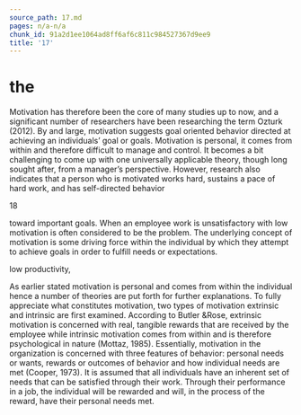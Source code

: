 ```yaml
---
source_path: 17.md
pages: n/a-n/a
chunk_id: 91a2d1ee1064ad8ff6af6c811c984527367d9ee9
title: '17'
---
```

# the

Motivation has therefore been the core of many studies up to now, and a significant number of researchers have been researching the term Ozturk (2012). By and large, motivation suggests goal oriented behavior directed at achieving an individuals’ goal or goals. Motivation is personal, it comes from within and therefore difficult to manage and control. It becomes a bit challenging to come up with one universally applicable theory, though long sought after, from a manager’s perspective. However, research also indicates that a person who is motivated works hard, sustains a pace of hard work, and has self-directed behavior

18

toward important goals. When an employee work is unsatisfactory with low motivation is often considered to be the problem. The underlying concept of motivation is some driving force within the individual by which they attempt to achieve goals in order to fulfill needs or expectations.

low productivity,

As earlier stated motivation is personal and comes from within the individual hence a number of theories are put forth for further explanations. To fully appreciate what constitutes motivation, two types of motivation extrinsic and intrinsic are first examined. According to Butler &Rose, extrinsic motivation is concerned with real, tangible rewards that are received by the employee while intrinsic motivation comes from within and is therefore psychological in nature (Mottaz, 1985). Essentially, motivation in the organization is concerned with three features of behavior: personal needs or wants, rewards or outcomes of behavior and how individual needs are met (Cooper, 1973). It is assumed that all individuals have an inherent set of needs that can be satisfied through their work. Through their performance in a job, the individual will be rewarded and will, in the process of the reward, have their personal needs met.
